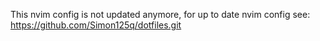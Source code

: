 This nvim config is not updated anymore, for up to date nvim config see: https://github.com/Simon125q/dotfiles.git
